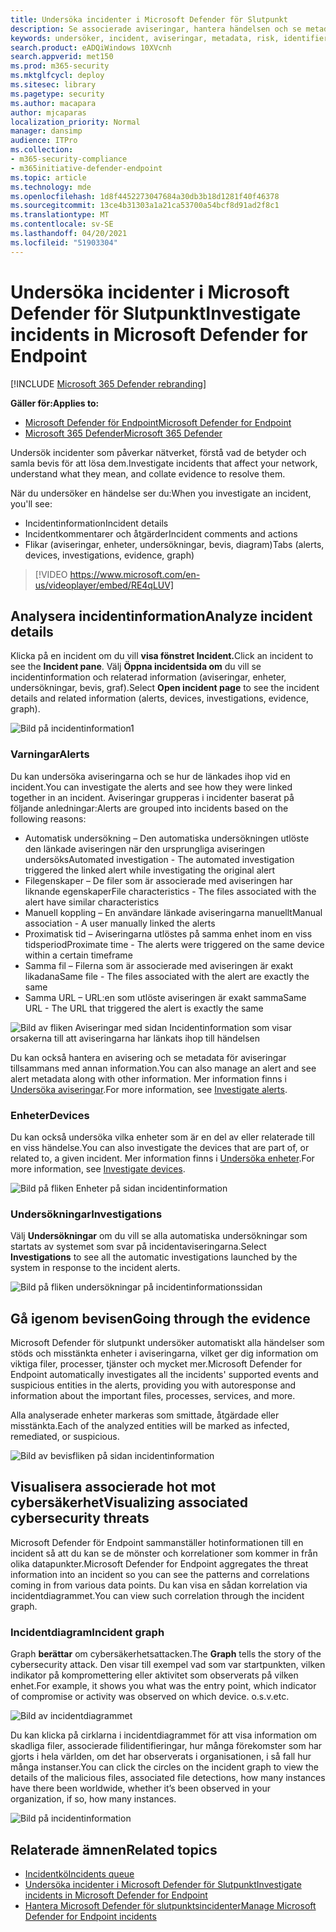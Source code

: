 ```yaml
---
title: Undersöka incidenter i Microsoft Defender för Slutpunkt
description: Se associerade aviseringar, hantera händelsen och se metadata för aviseringar som hjälper dig att undersöka en händelse
keywords: undersöker, incident, aviseringar, metadata, risk, identifieringskälla, påverkade enheter, mönster, korrelation
search.product: eADQiWindows 10XVcnh
search.appverid: met150
ms.prod: m365-security
ms.mktglfcycl: deploy
ms.sitesec: library
ms.pagetype: security
ms.author: macapara
author: mjcaparas
localization_priority: Normal
manager: dansimp
audience: ITPro
ms.collection:
- m365-security-compliance
- m365initiative-defender-endpoint
ms.topic: article
ms.technology: mde
ms.openlocfilehash: 1d8f4452273047684a30db3b18d1281f40f46378
ms.sourcegitcommit: 13ce4b31303a1a21ca53700a54bcf8d91ad2f8c1
ms.translationtype: MT
ms.contentlocale: sv-SE
ms.lasthandoff: 04/20/2021
ms.locfileid: "51903304"
---
```

# <a name="investigate-incidents-in-microsoft-defender-for-endpoint"></a><span data-ttu-id="a3a7f-104">Undersöka incidenter i Microsoft Defender för Slutpunkt</span><span class="sxs-lookup"><span data-stu-id="a3a7f-104">Investigate incidents in Microsoft Defender for Endpoint</span></span>

[!INCLUDE [Microsoft 365 Defender rebranding](../../includes/microsoft-defender.md)]

<span data-ttu-id="a3a7f-105">**Gäller för:**</span><span class="sxs-lookup"><span data-stu-id="a3a7f-105">**Applies to:**</span></span>
- [<span data-ttu-id="a3a7f-106">Microsoft Defender för Endpoint</span><span class="sxs-lookup"><span data-stu-id="a3a7f-106">Microsoft Defender for Endpoint</span></span>](https://go.microsoft.com/fwlink/p/?linkid=2154037)
- [<span data-ttu-id="a3a7f-107">Microsoft 365 Defender</span><span class="sxs-lookup"><span data-stu-id="a3a7f-107">Microsoft 365 Defender</span></span>](https://go.microsoft.com/fwlink/?linkid=2118804)


<span data-ttu-id="a3a7f-108">Undersök incidenter som påverkar nätverket, förstå vad de betyder och samla bevis för att lösa dem.</span><span class="sxs-lookup"><span data-stu-id="a3a7f-108">Investigate incidents that affect your network, understand what they mean, and collate evidence to resolve them.</span></span> 

<span data-ttu-id="a3a7f-109">När du undersöker en händelse ser du:</span><span class="sxs-lookup"><span data-stu-id="a3a7f-109">When you investigate an incident, you'll see:</span></span>
- <span data-ttu-id="a3a7f-110">Incidentinformation</span><span class="sxs-lookup"><span data-stu-id="a3a7f-110">Incident details</span></span>
- <span data-ttu-id="a3a7f-111">Incidentkommentarer och åtgärder</span><span class="sxs-lookup"><span data-stu-id="a3a7f-111">Incident comments and actions</span></span>
- <span data-ttu-id="a3a7f-112">Flikar (aviseringar, enheter, undersökningar, bevis, diagram)</span><span class="sxs-lookup"><span data-stu-id="a3a7f-112">Tabs (alerts, devices, investigations, evidence, graph)</span></span>

> [!VIDEO https://www.microsoft.com/en-us/videoplayer/embed/RE4qLUV]


## <a name="analyze-incident-details"></a><span data-ttu-id="a3a7f-113">Analysera incidentinformation</span><span class="sxs-lookup"><span data-stu-id="a3a7f-113">Analyze incident details</span></span> 
<span data-ttu-id="a3a7f-114">Klicka på en incident om du vill **visa fönstret Incident.**</span><span class="sxs-lookup"><span data-stu-id="a3a7f-114">Click an incident to see the **Incident pane**.</span></span> <span data-ttu-id="a3a7f-115">Välj **Öppna incidentsida om** du vill se incidentinformation och relaterad information (aviseringar, enheter, undersökningar, bevis, graf).</span><span class="sxs-lookup"><span data-stu-id="a3a7f-115">Select **Open incident page** to see the incident details and related information (alerts, devices, investigations, evidence, graph).</span></span> 

![Bild på incidentinformation1](images/atp-incident-details.png)

### <a name="alerts"></a><span data-ttu-id="a3a7f-117">Varningar</span><span class="sxs-lookup"><span data-stu-id="a3a7f-117">Alerts</span></span>
<span data-ttu-id="a3a7f-118">Du kan undersöka aviseringarna och se hur de länkades ihop vid en incident.</span><span class="sxs-lookup"><span data-stu-id="a3a7f-118">You can investigate the alerts and see how they were linked together in an incident.</span></span> <span data-ttu-id="a3a7f-119">Aviseringar grupperas i incidenter baserat på följande anledningar:</span><span class="sxs-lookup"><span data-stu-id="a3a7f-119">Alerts are grouped into incidents based on the following reasons:</span></span>
- <span data-ttu-id="a3a7f-120">Automatisk undersökning – Den automatiska undersökningen utlöste den länkade aviseringen när den ursprungliga aviseringen undersöks</span><span class="sxs-lookup"><span data-stu-id="a3a7f-120">Automated investigation - The automated investigation triggered the linked alert while investigating the original alert</span></span> 
- <span data-ttu-id="a3a7f-121">Filegenskaper – De filer som är associerade med aviseringen har liknande egenskaper</span><span class="sxs-lookup"><span data-stu-id="a3a7f-121">File characteristics - The files associated with the alert have similar characteristics</span></span>
- <span data-ttu-id="a3a7f-122">Manuell koppling – En användare länkade aviseringarna manuellt</span><span class="sxs-lookup"><span data-stu-id="a3a7f-122">Manual association - A user manually linked the alerts</span></span>
- <span data-ttu-id="a3a7f-123">Proximatisk tid – Aviseringarna utlöstes på samma enhet inom en viss tidsperiod</span><span class="sxs-lookup"><span data-stu-id="a3a7f-123">Proximate time - The alerts were triggered on the same device within a certain timeframe</span></span>
- <span data-ttu-id="a3a7f-124">Samma fil – Filerna som är associerade med aviseringen är exakt likadana</span><span class="sxs-lookup"><span data-stu-id="a3a7f-124">Same file - The files associated with the alert are exactly the same</span></span>
- <span data-ttu-id="a3a7f-125">Samma URL – URL:en som utlöste aviseringen är exakt samma</span><span class="sxs-lookup"><span data-stu-id="a3a7f-125">Same URL - The URL that triggered the alert is exactly the same</span></span>

![Bild av fliken Aviseringar med sidan Incidentinformation som visar orsakerna till att aviseringarna har länkats ihop till händelsen](images/atp-incidents-alerts-reason.png)

<span data-ttu-id="a3a7f-127">Du kan också hantera en avisering och se metadata för aviseringar tillsammans med annan information.</span><span class="sxs-lookup"><span data-stu-id="a3a7f-127">You can also manage an alert and see alert metadata along with other information.</span></span> <span data-ttu-id="a3a7f-128">Mer information finns i [Undersöka aviseringar](investigate-alerts.md).</span><span class="sxs-lookup"><span data-stu-id="a3a7f-128">For more information, see [Investigate alerts](investigate-alerts.md).</span></span> 

### <a name="devices"></a><span data-ttu-id="a3a7f-129">Enheter</span><span class="sxs-lookup"><span data-stu-id="a3a7f-129">Devices</span></span>
<span data-ttu-id="a3a7f-130">Du kan också undersöka vilka enheter som är en del av eller relaterade till en viss händelse.</span><span class="sxs-lookup"><span data-stu-id="a3a7f-130">You can also investigate the devices that are part of, or related to, a given incident.</span></span> <span data-ttu-id="a3a7f-131">Mer information finns i [Undersöka enheter](investigate-machines.md).</span><span class="sxs-lookup"><span data-stu-id="a3a7f-131">For more information, see [Investigate devices](investigate-machines.md).</span></span>

![Bild på fliken Enheter på sidan incidentinformation](images/atp-incident-device-tab.png)

### <a name="investigations"></a><span data-ttu-id="a3a7f-133">Undersökningar</span><span class="sxs-lookup"><span data-stu-id="a3a7f-133">Investigations</span></span>
<span data-ttu-id="a3a7f-134">Välj **Undersökningar** om du vill se alla automatiska undersökningar som startats av systemet som svar på incidentaviseringarna.</span><span class="sxs-lookup"><span data-stu-id="a3a7f-134">Select **Investigations** to see all the automatic investigations launched by the system in response to the incident alerts.</span></span>

![Bild på fliken undersökningar på incidentinformationssidan](images/atp-incident-investigations-tab.png)

## <a name="going-through-the-evidence"></a><span data-ttu-id="a3a7f-136">Gå igenom bevisen</span><span class="sxs-lookup"><span data-stu-id="a3a7f-136">Going through the evidence</span></span>
<span data-ttu-id="a3a7f-137">Microsoft Defender för slutpunkt undersöker automatiskt alla händelser som stöds och misstänkta enheter i aviseringarna, vilket ger dig information om viktiga filer, processer, tjänster och mycket mer.</span><span class="sxs-lookup"><span data-stu-id="a3a7f-137">Microsoft Defender for Endpoint automatically investigates all the incidents' supported events and suspicious entities in the alerts, providing you with autoresponse and information about the important files, processes, services, and more.</span></span> 

<span data-ttu-id="a3a7f-138">Alla analyserade enheter markeras som smittade, åtgärdade eller misstänkta.</span><span class="sxs-lookup"><span data-stu-id="a3a7f-138">Each of the analyzed entities will be marked as infected, remediated, or suspicious.</span></span> 

![Bild av bevisfliken på sidan incidentinformation](images/atp-incident-evidence-tab.png)

## <a name="visualizing-associated-cybersecurity-threats"></a><span data-ttu-id="a3a7f-140">Visualisera associerade hot mot cybersäkerhet</span><span class="sxs-lookup"><span data-stu-id="a3a7f-140">Visualizing associated cybersecurity threats</span></span> 
<span data-ttu-id="a3a7f-141">Microsoft Defender för Endpoint sammanställer hotinformationen till en incident så att du kan se de mönster och korrelationer som kommer in från olika datapunkter.</span><span class="sxs-lookup"><span data-stu-id="a3a7f-141">Microsoft Defender for Endpoint aggregates the threat information into an incident so you can see the patterns and correlations coming in from various data points.</span></span> <span data-ttu-id="a3a7f-142">Du kan visa en sådan korrelation via incidentdiagrammet.</span><span class="sxs-lookup"><span data-stu-id="a3a7f-142">You can view such correlation through the incident graph.</span></span>

### <a name="incident-graph"></a><span data-ttu-id="a3a7f-143">Incidentdiagram</span><span class="sxs-lookup"><span data-stu-id="a3a7f-143">Incident graph</span></span>
<span data-ttu-id="a3a7f-144">Graph **berättar** om cybersäkerhetsattacken.</span><span class="sxs-lookup"><span data-stu-id="a3a7f-144">The **Graph** tells the story of the cybersecurity attack.</span></span> <span data-ttu-id="a3a7f-145">Den visar till exempel vad som var startpunkten, vilken indikator på kompromettering eller aktivitet som observerats på vilken enhet.</span><span class="sxs-lookup"><span data-stu-id="a3a7f-145">For example, it shows you what was the entry point, which indicator of compromise or activity was observed on which device.</span></span> <span data-ttu-id="a3a7f-146">o.s.v.</span><span class="sxs-lookup"><span data-stu-id="a3a7f-146">etc.</span></span>

![Bild av incidentdiagrammet](images/atp-incident-graph-tab.png)

<span data-ttu-id="a3a7f-148">Du kan klicka på cirklarna i incidentdiagrammet för att visa information om skadliga filer, associerade filidentifieringar, hur många förekomster som har gjorts i hela världen, om det har observerats i organisationen, i så fall hur många instanser.</span><span class="sxs-lookup"><span data-stu-id="a3a7f-148">You can click the circles on the incident graph to view the details of the malicious files, associated file detections, how many instances have there been worldwide, whether it’s been observed in your organization, if so, how many instances.</span></span>

![Bild på incidentinformation](images/atp-incident-graph-details.png)

## <a name="related-topics"></a><span data-ttu-id="a3a7f-150">Relaterade ämnen</span><span class="sxs-lookup"><span data-stu-id="a3a7f-150">Related topics</span></span>
- [<span data-ttu-id="a3a7f-151">Incidentkö</span><span class="sxs-lookup"><span data-stu-id="a3a7f-151">Incidents queue</span></span>](https://docs.microsoft.com/microsoft-365/security/defender-endpoint/view-incidents-queue)
- [<span data-ttu-id="a3a7f-152">Undersöka incidenter i Microsoft Defender för Slutpunkt</span><span class="sxs-lookup"><span data-stu-id="a3a7f-152">Investigate incidents in Microsoft Defender for Endpoint</span></span>](https://docs.microsoft.com/microsoft-365/security/defender-endpoint/investigate-incidents)
- [<span data-ttu-id="a3a7f-153">Hantera Microsoft Defender för slutpunktsincidenter</span><span class="sxs-lookup"><span data-stu-id="a3a7f-153">Manage Microsoft Defender for Endpoint incidents</span></span>](https://docs.microsoft.com/microsoft-365/security/defender-endpoint/manage-incidents)
